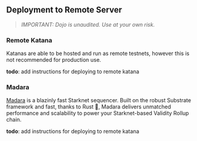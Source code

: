 ## Deployment to Remote Server

> *IMPORTANT: Dojo is unaudited. Use at your own risk.*

### Remote Katana

Katanas are able to be hosted and run as remote testnets, however this is not recommended for production use.

__todo__: add instructions for deploying to remote katana


### Madara 

[Madara](https://github.com/keep-starknet-strange/madara) is a blazinly fast Starknet sequencer. Built on the robust Substrate framework and fast, thanks to Rust 🦀, Madara delivers unmatched performance and scalability to power your Starknet-based Validity Rollup chain.

__todo__: add instructions for deploying to remote katana
